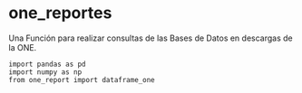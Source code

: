# one_reportes
Una Función para realizar consultas de las Bases de Datos en descargas de la ONE. 

```{python}
import pandas as pd
import numpy as np
from one_report import dataframe_one
```
